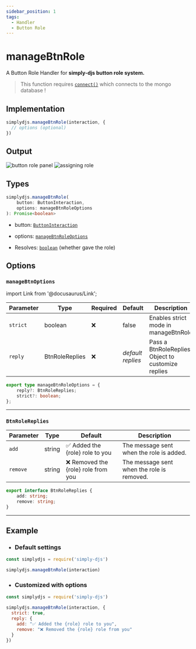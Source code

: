 ```yaml
---
sidebar_position: 1
tags:
  - Handler
  - Button Role
---
```


# manageBtnRole

A Button Role Handler for **simply-djs button role system.**

> This function requires [`connect()`](/docs/general/connect) which connects to the mongo database !

## Implementation

```js
simplydjs.manageBtnRole(interaction, { 
  // options (optional)
})
```

## Output

![button role panel](https://i.postimg.cc/Wz2Hq6Gd/image.png)
![assigning role](https://i.postimg.cc/ZqWvPCPj/image.png)

## Types
```ts
simplydjs.manageBtnRole(
	button: ButtonInteraction,
	options: manageBtnRoleOptions
): Promise<boolean>
```

- button: [`ButtonInteraction`](https://old.discordjs.dev/#/docs/discord.js/main/class/ButtonInteraction)
- options: [`manageBtnRoleOptions`](#managebtnroleoptions)

- Resolves: [`boolean`](https://developer.mozilla.org/en-US/docs/Web/JavaScript/Reference/Global_Objects/Boolean) (whether gave the role)

## Options 

### `manageBtnOptions`

import Link from '@docusaurus/Link';

| Parameter | Type | Required | Default    | Description |
| --------- | ----- | -------- | -------- | ---------- |
| `strict` | <Link to="https://developer.mozilla.org/en-US/docs/Web/JavaScript/Reference/Global_Objects/Boolean">boolean</Link>       | ❌ | false | Enables strict mode in manageBtnRole |
| `reply` | <Link to="#btnrolereplies">BtnRoleReplies</Link> | ❌   | _default replies_ | Pass a BtnRoleReplies Object to customize replies |

```ts
export type manageBtnRoleOptions = {
	reply?: BtnRoleReplies;
	strict?: boolean;
};
```

-------------------

### `BtnRoleReplies`

| Parameter | Type | Default    | Description |
| --------- | ----- | -------- | -------- |
| `add` | <Link to="https://developer.mozilla.org/en-US/docs/Web/JavaScript/Reference/Global_Objects/String">string</Link>  | ✅ Added the {role} role to you   | The message sent when the role is added.  |
| `remove` | <Link to="https://developer.mozilla.org/en-US/docs/Web/JavaScript/Reference/Global_Objects/String">string</Link>  | ❌ Removed the {role} role from you   | The message sent when the role is removed.  |

```ts
export interface BtnRoleReplies {
	add: string;
	remove: string;
}
```

---------------------

## Example

- ### Default settings

```js title="interactionCreate.js"
const simplydjs = require('simply-djs')

simplydjs.manageBtnRole(interaction)
```

- ### Customized with options

```js title="interactionCreate.js"
const simplydjs = require('simply-djs')

simplydjs.manageBtnRole(interaction, {
  strict: true,
  reply: {
    add: "✅ Added the {role} role to you",
    remove: "❌ Removed the {role} role from you"
  }
})
```